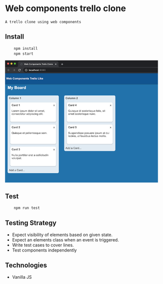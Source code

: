 # Web components trello clone
    A trello clone using web components

## Install
```bash 
    npm install
    npm start
```

![Screen](screen.png "Screen")

## Test
```bash
    npm run test
```

## Testing Strategy

- Expect visibility of elements based on given state.
- Expect an elements class when an event is triggered.
- Write test cases to cover lines.
- Test components independently

## Technologies

- Vanilla JS